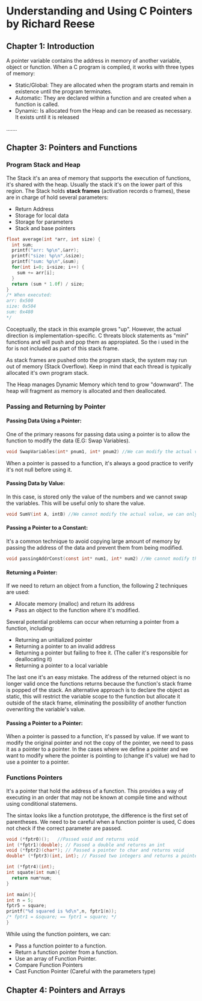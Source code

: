 # Understanding and Using C Pointers by Richard Reese

## Chapter 1: Introduction
A pointer variable contains the address in memory of another variable, object or function.
When a C program is compiled, it works with three types of memory:
- Static/Global: They are allocated when the program starts and remain in existence until the program terminates.
- Automatic: They are declared within a function and are created when a function is called.
- Dynamic: Is allocated from the Heap and can be reeased as necessary. It exists until it is released

.......

## Chapter 3: Pointers and Functions

### Program Stack and Heap
The Stack it's an area of memory that supports the execution of functions, it's shared with the heap. Usually the stack it's on the lower part of this region.
The Stack holds **stack frames** (activation records o frames), these are in charge of hold several parameters:
- Return Address
- Storage for local data 
- Storage for parameters
- Stack and base pointers
```c
float average(int *arr, int size) {
  int sum;
  printf("arr: %p\n",&arr);
  printf("size: %p\n",&size);
  printf("sum: %p\n",&sum);
  for(int i=0; i<size; i++) {
    sum += arr[i];
  }
  return (sum * 1.0f) / size;
}
/* When executed:
arr: 0x500
size: 0x504
sum: 0x480
*/
```
Coceptually, the stack in this example grows "up". However, the actual direction is implementation-specific.
C threats block statements as "mini" functions and will push and pop them as appropiated. So the i used in the for is not included as part of this stack frame.

As stack frames are pushed onto the program stack, the system may run out of memory (Stack Overflow). Keep in mind that each thread is typically allocated it's own program stack.

The Heap manages Dynamic Memory which tend to grow "downward". The heap will fragment as memory is allocated and then deallocated.

### Passing and Returning by Pointer

#### Passing Data Using a Pointer:
One of the primary reasons for passing data using a pointer is to allow the function to modify the data (E.G: Swap Variables).
```c
void SwapVariables(int* pnum1, int* pnum2) //We can modify the actual value of the integers.
```
When a pointer is passed to a function, it's always a good practice to verify it's not null before using it.

#### Passing Data by Value:
In this case, is stored only the value of the numbers and we cannot swap the variables. This will be useful only to share the value.
```c
void SumV(int A, intB) //We cannot modify the actual value, we can only use it.
```

#### Passing a Pointer to a Constant:
It's a common technique to avoid copying large amount of memory by passing the address of the data and prevent them from being modified. 
```c
void passingAddrConst(const int* num1, int* num2) //We cannot modify the actual value, we can only use it.
```

#### Returning a Pointer:
If we need to return an object from a function, the following 2 techniques are used:
- Allocate memory (malloc) and return its address
- Pass an object to the function where it's modified.

Several potential problems can occur when returning a pointer from a function, including:
- Returning an unitialized pointer
- Returning a pointer to an invalid address
- Returning a pointer but failing to free it. (The caller it's responsible for deallocating it)
- Returning a pointer to a local variable 

The last one it's an easy mistake. The address of the returned object is no longer valid once the functions returns because the function's stack frame is popped of the stack. An alternative approach is to declare the object as static, this will restrict the variable scope to the function but allocate it outside of the stack frame, eliminating the possibility of another function overwriting the variable's value.

#### Passing a Pointer to a Pointer:
When a pointer is passed to a function, it's passed by value. If we want to modify the original pointer and not the copy of the pointer, we need to pass it as a pointer to a pointer.
In the cases where we define a pointer and we want to modify where the pointer is pointing to (change it's value) we had to use a pointer to a pointer.


### Functions Pointers
It's a pointer that hold the address of a function. This provides a way of executing in an order that may not be known at compile time and without using conditional statemens.

The sintax looks like a function prototype, the difference is the first set of parentheses. We need to be careful when a function pointer is used, C does not check if the correct parameter are passed.
```c
void (*fptr0)();   //Passed void and returns void
int (*fptr1)(double); // Passed a double and returns an int
void (*fptr2)(char*); // Passed a pointer to char and returns void
double* (*fptr3)(int, int); // Passed two integers and returns a pointer to a double

int (*fptr4)(int);
int squate(int num){
  return num*num;
}

int main(){
int n = 5;
fptr5 = square;
printf("%d squared is %d\n",n, fptr1(n));
/* fptr1 = &square; == fptr1 = square; */
}
```

While using the function pointers, we can:
- Pass a function pointer to a function.
- Return a function pointer from a function.
- Use an array of Function Pointer.
- Compare Function Pointers
- Cast Function Pointer (Careful with the parameters type)


## Chapter 4: Pointers and Arrays


